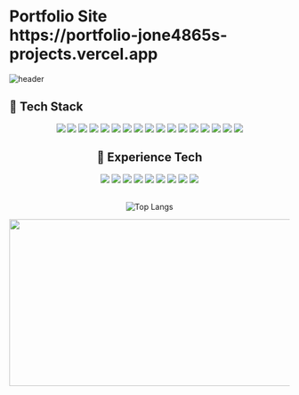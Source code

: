 <h1>
Portfolio Site <br/>
https://portfolio-jone4865s-projects.vercel.app
</h1>

![header](https://capsule-render.vercel.app/api?type=wave&color=auto&height=300&section=header&text=Jone's%20Github&fontSize=90)

## 🔖 Tech Stack
<center>
<div style="display: inline;">
  <img src="https://img.shields.io/badge/React-61DAFB?style=for-the-badge&logo=react&logoColor=black"/> 
  <img src="https://img.shields.io/badge/Next.js-000000?style=for-the-badge&logo=Next.js&logoColor=white"/>
  <img src="https://img.shields.io/badge/typescript-FFECAF?style=for-the-badge&logo=typescript&logoColor=white">
  <img src="https://img.shields.io/badge/recoil-3578E5?style=for-the-badge&logo=recoil&logoColor=white">
  <img src="https://img.shields.io/badge/styled components-DB7093?style=for-the-badge&logo=styled-components&logoColor=white"/>
</div>
<div style="display: inline;">
  <img src="https://img.shields.io/badge/Sass-CC6699?style=for-the-badge&logo=sass&logoColor=white"/> 
  <img src="https://img.shields.io/badge/Ant Design-0170FE?style=for-the-badge&logo=antdesign&logoColor=white"/> 
  <img src="https://img.shields.io/badge/Material%20UI-e8e8e8?style=for-the-badge&logo=mui&logoColor=black"/> 
<!--   <img src="https://img.shields.io/badge/CSS3-1572B6?style=for-the-badge&logo=css3&logoColor=white"/> 
  <img src="https://img.shields.io/badge/HTML5-E34F26?style=for-the-badge&logo=html5&logoColor=white"/> -->
</div>
<div style="display: inline;">
  <img src="https://img.shields.io/badge/-React%20Query-FF4154?style=for-the-badge&logo=react%20query&logoColor=white"/>
  <img src="https://img.shields.io/badge/Apollo GraphQL-311C87?style=for-the-badge&logo=apollographql&logoColor=white"/> 
  <img src="https://img.shields.io/badge/socket.io-010101?style=for-the-badge&logo=socket.io&logoColor=white"/> 
  <img src="https://img.shields.io/badge/Axios-5A29E4?style=for-the-badge&logo=axios&logoColor=white"/>
</div>
<div style="display: inline;">
  <img src="https://img.shields.io/badge/Visual Studio-5C2D91?style=for-the-badge&logo=visualstudio&logoColor=white"/> 
  <img src="https://img.shields.io/badge/GitHub-181717?style=for-the-badge&logo=github&logoColor=white"/> 
  <img src="https://img.shields.io/badge/SourceTree-0052CC?style=for-the-badge&logo=sourcetree&logoColor=white"/>
  <img src="https://img.shields.io/badge/Figma-F24E1E?style=for-the-badge&logo=figma&logoColor=white"/>
  <img src="https://img.shields.io/badge/Adobe XD-FF61F6?style=for-the-badge&logo=Adobe XD&logoColor=white"/>
</div>

<br>

## 🔖 Experience Tech
<center>
<div style="display: inline;">
  <img src="https://img.shields.io/badge/Amazon AWS-232F3E?style=for-the-badge&logo=amazonaws&logoColor=white"/> 
  <img src="https://img.shields.io/badge/Vercel-000000?style=for-the-badge&logo=Vercel&logoColor=white"/> 
  <img src="https://img.shields.io/badge/amazons3-F7DF1E?style=for-the-badge&logo=amazons3&logoColor=black">
</div>
<div style="display: inline;">
  <img src="https://img.shields.io/badge/React Native-61DAFB?style=for-the-badge&logo=React&logoColor=black"/> 
  <img src="https://img.shields.io/badge/flutter-007396?style=for-the-badge&logo=flutter&logoColor=white">
  <img src="https://img.shields.io/badge/Xcode-147EFB?style=for-the-badge&logo=Xcode&logoColor=white"/>
  <img src="https://img.shields.io/badge/Android Studio-3DDC84?style=for-the-badge&logo=Android Studio&logoColor=white"/> 
</div>
<div style="display: inline;">
  <img src="https://img.shields.io/badge/redux_toolkit-764ABC?style=for-the-badge&logo=redux&logoColor=white">
  <img src="https://img.shields.io/badge/storybook-pink?style=for-the-badge&logo=storybook&logoColor=white">
</div>
</center>
<br>

<!-- ![Jone's github stats](https://github-readme-stats.vercel.app/api?username=Jone4865&show_icons=true&count_private=true&bg_color=30,96a5e2b7,e29696b7&text_color=ffffff&title_color=ffffff&icon_color=ffffff)


[![Hits](https://hits.seeyoufarm.com/api/count/incr/badge.svg?url=https%3A%2F%2Fgithub.com%2FJone4865%2Fhit-counter&count_bg=%23F6E458&title_bg=%23555555&icon=awesomelists.svg&icon_color=%23E7E7E7&title=hits&edge_flat=false)](https://hits.seeyoufarm.com)
-->

![Top Langs](https://github-readme-stats.vercel.app/api/top-langs/?username=Jone4865&layout=compact&bg_color=30,96a5e2b7,e29696b7&text_color=ffffff&title_color=ffffff&icon_color=ffffff)

<a href="https://github.com/devxb/gitanimals">
<img
  src="https://render.gitanimals.org/farms/Jone4865"
  width="600"
  height="300"
/>
</a>

